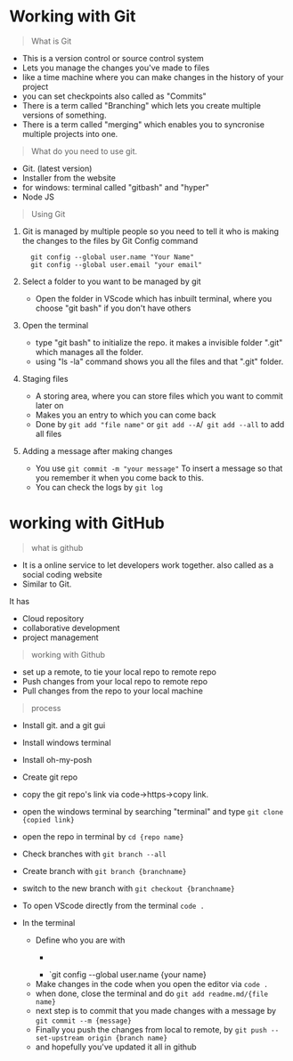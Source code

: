 

# Working with Git

> What is Git

- This is a version control or source control system
- Lets you manage the changes you've made to files
- like a time machine where you can make changes in the history of your project
- you can set checkpoints also called as "Commits"
- There is a term called "Branching" which lets you create multiple versions of something.
- There is a term called "merging" which enables you to syncronise multiple projects into one. 

> What do you need to use git.

- Git. (latest version)
- Installer from the website 
- for windows: terminal called "gitbash" and "hyper"
- Node JS

>Using Git


1. Git is managed by multiple people so you need to tell it who is making the changes to the files by Git Config command

		 git config --global user.name "Your Name"
		 git config --global user.email "your email"

3. Select a folder to you want to be managed by git
	- Open the folder in VScode which has inbuilt terminal, where you choose "git bash" if you don't have others

4. Open the terminal
	- type "git bash" to initialize the repo. it makes a invisible folder ".git" which manages all the folder. 
	- using "ls -la" command shows you all the files and that ".git" folder.

5. Staging files
	- A storing area, where you can store files which you want to commit later on 
	 - Makes you an entry to which you can come back
	 - Done by `git add "file name"` or `git add --A`/` git add --all` to add all files

6. Adding a message after making changes
	- You use `git commit -m "your message"` To insert a message so that you remember it when you come back to this. 
	- You can check the logs by `git log`






# working with GitHub


> what is github

- It is a online service to let developers work together. also called as a social coding website
- Similar to Git. 

It has 
- Cloud repository
- collaborative development
- project management 

>working with Github

- set up a remote, to tie your local repo to remote repo
- Push changes from your local repo to remote repo
- Pull changes from the repo to your local machine 


>process


- Install git. and a git gui
- Install windows terminal
- Install oh-my-posh

- Create git repo
- copy the git repo's link via code->https->copy link.
- open the windows terminal by searching "terminal" and type `git clone {copied link}`
- open the repo in terminal by `cd {repo name}`
- Check branches with `git branch --all`
- Create branch with `git branch {branchname}`
- switch to the new branch with `git checkout {branchname}`
- To open VScode directly from the terminal `code .`


- In the terminal
	- Define who you are with
		- ```git config --global user.email  {your email}
		- `git config --global user.name {your name}
	- Make changes in the  code when you open the editor via `code .`
	- when done, close the terminal and do `git add readme.md/{file name}`
	- next step is to commit that you made changes with a message by `git commit --m {message}`
	- Finally you push the changes from local to remote, by `git push --set-upstream origin {branch name}`
	- and hopefully you've updated it all in github

